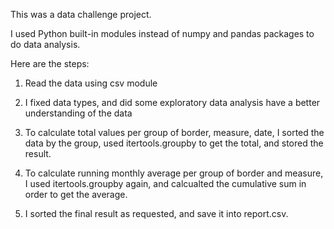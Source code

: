 This was a data challenge project.

I used Python built-in modules instead of numpy and pandas packages to do data analysis. 


Here are the steps:

1. Read the data using csv module

2. I fixed data types, and did some exploratory data analysis have a better understanding of the data

3. To calculate total values per group of border, measure, date, I sorted the data by the group, used itertools.groupby to get the total, and stored the result.

4. To calculate running monthly average per group of border and measure, I used itertools.groupby again, and calcualted the cumulative sum in order to get the average.

5. I sorted the final result as requested, and save it into report.csv.
